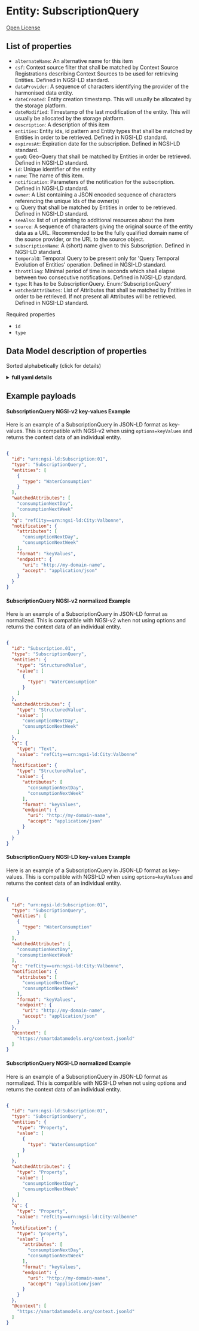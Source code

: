 Entity: SubscriptionQuery  
=========================  
[Open License](https://github.com/smart-data-models//dataModel.MachineLearning/blob/master/SubscriptionQuery/LICENSE.md)  

## List of properties  

- `alternateName`: An alternative name for this item  - `csf`: Context source filter that shall be matched by Context Source Registrations describing Context Sources to be used for retrieving Entities. Defined in NGSI-LD standard.  - `dataProvider`: A sequence of characters identifying the provider of the harmonised data entity.  - `dateCreated`: Entity creation timestamp. This will usually be allocated by the storage platform.  - `dateModified`: Timestamp of the last modification of the entity. This will usually be allocated by the storage platform.  - `description`: A description of this item  - `entities`: Entity ids, id pattern and Entity types that shall be matched by Entities in order to be retrieved. Defined in NGSI-LD standard.  - `expiresAt`: Expiration date for the subscription. Defined in NGSI-LD standard.  - `geoQ`: Geo-Query that shall be matched by Entities in order be retrieved. Defined in NGSI-LD standard.  - `id`: Unique identifier of the entity  - `name`: The name of this item.  - `notification`: Parameters of the notification for the subscription. Defined in NGSI-LD standard.  - `owner`: A List containing a JSON encoded sequence of characters referencing the unique Ids of the owner(s)  - `q`: Query that shall be matched by Entities in order to be retrieved. Defined in NGSI-LD standard.  - `seeAlso`: list of uri pointing to additional resources about the item  - `source`: A sequence of characters giving the original source of the entity data as a URL. Recommended to be the fully qualified domain name of the source provider, or the URL to the source object.  - `subscriptionName`: A (short) name given to this Subscription. Defined in NGSI-LD standard.  - `temporalQ`: Temporal Query to be present only for 'Query Temporal Evolution of Entities' operation. Defined in NGSI-LD standard.  - `throttling`: Minimal period of time in seconds which shall elapse between two consecutive notifications. Defined in NGSI-LD standard.  - `type`: It has to be SubscriptionQuery. Enum:'SubscriptionQuery'  - `watchedAttributes`: List of Attributes that shall be matched by Entities in order to be retrieved. If not present all Attributes will be retrieved. Defined in NGSI-LD standard.     
Required properties  
- `id`  - `type`  ## Data Model description of properties  
Sorted alphabetically (click for details)  
<details><summary><strong>full yaml details</strong></summary>    
```yaml  
SubscriptionQuery:    
  description: ""    
  properties:    
    alternateName:    
      description: 'An alternative name for this item'    
      type: Property    
    csf:    
      description: 'Context source filter that shall be matched by Context Source Registrations describing Context Sources to be used for retrieving Entities. Defined in NGSI-LD standard.'    
      type: Property    
    dataProvider:    
      description: 'A sequence of characters identifying the provider of the harmonised data entity.'    
      type: Property    
    dateCreated:    
      description: 'Entity creation timestamp. This will usually be allocated by the storage platform.'    
      format: date-time    
      type: Property    
    dateModified:    
      description: 'Timestamp of the last modification of the entity. This will usually be allocated by the storage platform.'    
      format: date-time    
      type: Property    
    description:    
      description: 'A description of this item'    
      type: Property    
    entities:    
      description: 'Entity ids, id pattern and Entity types that shall be matched by Entities in order to be retrieved. Defined in NGSI-LD standard.'    
      items:    
        properties:    
          type:    
            type: string    
        type: object    
      type: Property    
    expiresAt:    
      description: 'Expiration date for the subscription. Defined in NGSI-LD standard.'    
      type: Property    
    geoQ:    
      description: 'Geo-Query that shall be matched by Entities in order be retrieved. Defined in NGSI-LD standard.'    
      type: Property    
    id:    
      anyOf: &subscriptionquery_-_properties_-_owner_-_items_-_anyof    
        - description: 'Property. Identifier format of any NGSI entity'    
          maxLength: 256    
          minLength: 1    
          pattern: ^[\w\-\.\{\}\$\+\*\[\]`|~^@!,:\\]+$    
          type: string    
        - description: 'Property. Identifier format of any NGSI entity'    
          format: uri    
          type: string    
      description: 'Unique identifier of the entity'    
      type: Property    
    name:    
      description: 'The name of this item.'    
      type: Property    
    notification:    
      description: 'Parameters of the notification for the subscription. Defined in NGSI-LD standard.'    
      properties:    
        attributes:    
          items:    
            type: string    
          type: array    
        endPoint:    
          properties:    
            accept:    
              type: string    
            uri:    
              format: uri    
              type: string    
          type: object    
        format:    
          description: 'Property. Format of the output'    
          type: string    
      type: Property    
    owner:    
      description: 'A List containing a JSON encoded sequence of characters referencing the unique Ids of the owner(s)'    
      items:    
        anyOf: *subscriptionquery_-_properties_-_owner_-_items_-_anyof    
        description: 'Property. Unique identifier of the entity'    
      type: Property    
    q:    
      description: 'Query that shall be matched by Entities in order to be retrieved. Defined in NGSI-LD standard.'    
      type: Property    
    seeAlso:    
      description: 'list of uri pointing to additional resources about the item'    
      oneOf:    
        - items:    
            format: uri    
            type: string    
          minItems: 1    
          type: array    
        - format: uri    
          type: string    
      type: Property    
    source:    
      description: 'A sequence of characters giving the original source of the entity data as a URL. Recommended to be the fully qualified domain name of the source provider, or the URL to the source object.'    
      type: Property    
    subscriptionName:    
      description: 'A (short) name given to this Subscription. Defined in NGSI-LD standard.'    
      type: Property    
    temporalQ:    
      description: 'Temporal Query to be present only for ''Query Temporal Evolution of Entities'' operation. Defined in NGSI-LD standard.'    
      type: Property    
    throttling:    
      description: 'Minimal period of time in seconds which shall elapse between two consecutive notifications. Defined in NGSI-LD standard.'    
      type: Property    
    type:    
      description: 'It has to be SubscriptionQuery. Enum:''SubscriptionQuery'''    
      enum:    
        - SubscriptionQuery    
      type: Property    
    watchedAttributes:    
      description: 'List of Attributes that shall be matched by Entities in order to be retrieved. If not present all Attributes will be retrieved. Defined in NGSI-LD standard. '    
      items:    
        type: string    
      type: Property    
  required:    
    - id    
    - type    
  type: object    
```  
</details>    
## Example payloads    
#### SubscriptionQuery NGSI-v2 key-values Example    
Here is an example of a SubscriptionQuery in JSON-LD format as key-values. This is compatible with NGSI-v2 when  using `options=keyValues` and returns the context data of an individual entity.  
```json  
{  
  "id": "urn:ngsi-ld:Subscription:01",  
  "type": "SubscriptionQuery",  
  "entities": [  
    {  
      "type": "WaterConsumption"  
    }  
  ],  
  "watchedAttributes": [  
    "consumptionNextDay",  
    "consumptionNextWeek"  
  ],  
  "q": "refCity==urn:ngsi-ld:City:Valbonne",  
  "notification": {  
    "attributes": [  
      "consumptionNextDay",  
      "consumptionNextWeek"  
    ],  
    "format": "keyValues",  
    "endpoint": {  
      "uri": "http://my-domain-name",  
      "accept": "application/json"  
    }  
  }  
}  
```  
#### SubscriptionQuery NGSI-v2 normalized Example    
Here is an example of a SubscriptionQuery in JSON-LD format as normalized. This is compatible with NGSI-v2 when not using options and returns the context data of an individual entity.  
```json  
{  
  "id": "Subscription.01",  
  "type": "SubscriptionQuery",  
  "entities": {  
    "type": "StructuredValue",  
    "value": [  
      {  
        "type": "WaterConsumption"  
      }  
    ]  
  },  
  "watchedAttributes": {  
    "type": "StructuredValue",  
    "value": [  
      "consumptionNextDay",  
      "consumptionNextWeek"  
    ]  
  },  
  "q": {  
    "type": "Text",  
    "value": "refCity==urn:ngsi-ld:City:Valbonne"  
  },  
  "notification": {  
    "type": "StructuredValue",  
    "value": {  
      "attributes": [  
        "consumptionNextDay",  
        "consumptionNextWeek"  
      ],  
      "format": "keyValues",  
      "endpoint": {  
        "uri": "http://my-domain-name",  
        "accept": "application/json"  
      }  
    }  
  }  
}  
```  
#### SubscriptionQuery NGSI-LD key-values Example    
Here is an example of a SubscriptionQuery in JSON-LD format as key-values. This is compatible with NGSI-LD when  using `options=keyValues` and returns the context data of an individual entity.  
```json  
{  
  "id": "urn:ngsi-ld:Subscription:01",  
  "type": "SubscriptionQuery",  
  "entities": [  
    {  
      "type": "WaterConsumption"  
    }  
  ],  
  "watchedAttributes": [  
    "consumptionNextDay",  
    "consumptionNextWeek"  
  ],  
  "q": "refCity==urn:ngsi-ld:City:Valbonne",  
  "notification": {  
    "attributes": [  
      "consumptionNextDay",  
      "consumptionNextWeek"  
    ],  
    "format": "keyValues",  
    "endpoint": {  
      "uri": "http://my-domain-name",  
      "accept": "application/json"  
    }  
  },  
  "@context": [  
    "https://smartdatamodels.org/context.jsonld"  
  ]  
}  
```  
#### SubscriptionQuery NGSI-LD normalized Example    
Here is an example of a SubscriptionQuery in JSON-LD format as normalized. This is compatible with NGSI-LD when not using options and returns the context data of an individual entity.  
```json  
{  
  "id": "urn:ngsi-ld:Subscription:01",  
  "type": "SubscriptionQuery",  
  "entities": {  
    "type": "Property",  
    "value": [  
      {  
        "type": "WaterConsumption"  
      }  
    ]  
  },  
  "watchedAttributes": {  
    "type": "Property",  
    "value": [  
      "consumptionNextDay",  
      "consumptionNextWeek"  
    ]  
  },  
  "q": {  
    "type": "Property",  
    "value": "refCity==urn:ngsi-ld:City:Valbonne"  
  },  
  "notification": {  
    "type": "property",  
    "value": {  
      "attributes": [  
        "consumptionNextDay",  
        "consumptionNextWeek"  
      ],  
      "format": "keyValues",  
      "endpoint": {  
        "uri": "http://my-domain-name",  
        "accept": "application/json"  
      }  
    }  
  },  
  "@context": [  
    "https://smartdatamodels.org/context.jsonld"  
  ]  
}  
```  

